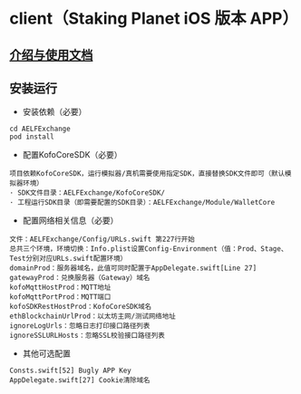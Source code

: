 # client（Staking Planet iOS 版本 APP）

## [介绍与使用文档](https://github.com/AELFSTAKING/ANDROID/blob/master/README.md)


## 安装运行
- 安装依赖（必要）
```
cd AELFExchange
pod install
```

- 配置KofoCoreSDK（必要）
```
项目依赖KofoCoreSDK，运行模拟器/真机需要使用指定SDK，直接替换SDK文件即可（默认模拟器环境）
· SDK文件目录：AELFExchange/KofoCoreSDK/
· 工程运行SDK目录（即需要配置的SDK目录）：AELFExchange/Module/WalletCore
```

- 配置网络相关信息（必要）
```
文件：AELFExchange/Config/URLs.swift 第227行开始
总共三个环境，环境切换：Info.plist设置Config-Environment（值：Prod、Stage、Test分别对应URLs.swift配置环境）
domainProd：服务器域名，此值可同时配置于AppDelegate.swift[Line 27]
gatewayProd：兑换服务器（Gateway）域名
kofoMqttHostProd：MQTT地址
kofoMqttPortProd：MQTT端口
kofoSDKRestHostProd：KofoCoreSDK域名
ethBlockchainUrlProd：以太坊主网/测试网络地址
ignoreLogUrls：忽略日志打印接口路径列表
ignoreSSLURLHosts：忽略SSL校验接口路径列表
```

- 其他可选配置
```
Consts.swift[52] Bugly APP Key
AppDelegate.swift[27] Cookie清除域名
```
